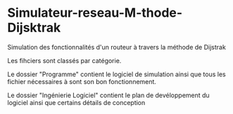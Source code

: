 # Simulateur-reseau-M-thode-Dijsktrak
Simulation des fonctionnalités d'un routeur à travers la méthode de Dijstrak

Les fihciers sont classés par catégorie.

Le dossier "Programme" contient le logiciel de simulation ainsi que tous les fichier nécessaires
à sont son bon fonctionnement.

Le dossier "Ingénierie Logiciel" contient le plan de devéloppement du logiciel ainsi que certains
détails de conception
